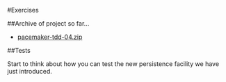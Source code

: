 #Exercises

##Archive of project so far...

- [pacemaker-tdd-04.zip](archives/pacemaker-tdd-04.zip)

##Tests 

Start to think about how you can test the new persistence facility we have just introduced. 
